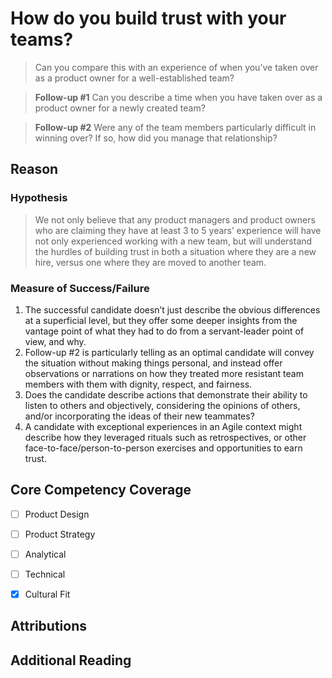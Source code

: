 How do you build trust with your teams?
=======================================

> Can you compare this with an experience of when you’ve taken over
as a product owner for a well-established team?

> **Follow-up #1** Can you describe a time when you have taken
over as a product owner for a newly created team?

> **Follow-up #2** Were any of the team members particularly
difficult in winning over? If so, how did you manage that relationship?

Reason
------

### Hypothesis

> We not only believe that any product managers and product owners
> who are claiming they have at least 3 to 5 years’ experience will have
> not only experienced working with a new team, but will understand the
> hurdles of building trust in both a situation where they are a new
> hire, versus one where they are moved to another team.

### Measure of Success/Failure

1.  The successful candidate doesn’t just describe the obvious differences at a superficial level, but they offer some deeper insights from the vantage point of what they had to do from a servant-leader point of view, and why.
2.  Follow-up \#2 is particularly telling as an optimal candidate will convey the situation without making things personal, and instead offer observations or narrations on how they treated more resistant team members with them with dignity, respect, and fairness.
3.  Does the candidate describe actions that demonstrate their ability to listen to others and objectively, considering the opinions of others, and/or incorporating the ideas of their new teammates?
4.  A candidate with exceptional experiences in an Agile context might describe how they leveraged rituals such as retrospectives, or other face-to-face/person-to-person exercises and opportunities to earn trust.

Core Competency Coverage
-------------

- [ ] Product Design
- [ ] Product Strategy
- [ ] Analytical
- [ ] Technical
- [x] Cultural Fit


Attributions 
-------------

Additional Reading 
-------------------

